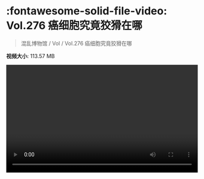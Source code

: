 # :fontawesome-solid-file-video: Vol.276 癌细胞究竟狡猾在哪

> 混乱博物馆 / Vol / Vol.276 癌细胞究竟狡猾在哪

**视频大小**: 113.57 MB

<video id="V-aaced4fd199d31c9108dc27a584105fa" width="512" height="288" preload="none" playsinline webkit-playsinline></video>